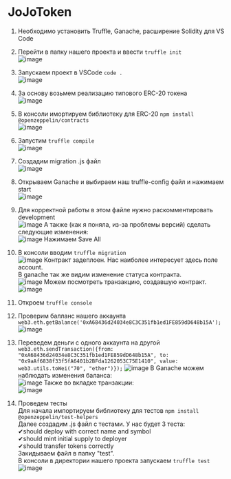# JoJoToken
1. Необходимо установить Truffle, Ganache, расширение Solidity для VS Code <br/>
2. Перейти в папку нашего проекта и ввести 
   ```truffle init``` <br/>
![image](https://github.com/AjaxRu/JoJoToken/assets/145920622/18888b85-1fd5-4295-9e3f-f9d705f52256)

3. Запускаем проект в VSCode 
```code . ``` <br/>
![image](https://github.com/AjaxRu/JoJoToken/assets/145920622/15e85f5e-7ff4-4ab4-9a5f-4111d1bc2311)

4. За основу возьмем реализацию типового ERC-20 токена <br/>
![image](https://github.com/AjaxRu/JoJoToken/assets/145920622/fb5f82c8-a4e3-416b-b622-282062ccdd5c)

5. В консоли имортируем библиотеку для ERC-20 
```npm install @openzeppelin/contracts ``` <br/>
![image](https://github.com/AjaxRu/JoJoToken/assets/145920622/f6cc5264-e43c-4253-8401-704dead66951)


6. Запустим 
```truffle compile``` <br/>
![image](https://github.com/AjaxRu/JoJoToken/assets/145920622/bd5dd599-07bb-4972-8b21-81bd42debe8d)

7. Создадим migration .js файл <br/>
![image](https://github.com/AjaxRu/JoJoToken/assets/145920622/97610eb8-4dfc-4bcb-8580-8d33307b8e2d)

8. Открываем Ganache и выбираем наш truffle-config файл и нажимаем start <br/>
![image](https://github.com/AjaxRu/JoJoToken/assets/145920622/9266ffe4-e6b9-4691-8ab5-481b1e88dd63)

9. Для корректной работы в этом файле нужно раскомментировать development <br/>
![image](https://github.com/AjaxRu/JoJoToken/assets/145920622/f238f7be-fb69-4cbe-b6d4-7d591779514a)
А также (как я поняла, из-за проблемы версий) сделать следующие изменения: <br/>
![image](https://github.com/AjaxRu/JoJoToken/assets/145920622/44abfcf2-ff38-41d5-9c12-cd85f7df9286)
Нажимаем Save All <br/>
10. В консоли вводим 
```truffle migration``` <br/>
![image](https://github.com/AjaxRu/JoJoToken/assets/145920622/874f2530-f0a4-4113-b460-76dca5bf66fc)
Контракт задеплоен. Нас наиболее интересует здесь поле account. <br/>
В ganache так же видим изменение статуса контракта. <br/>
![image](https://github.com/AjaxRu/JoJoToken/assets/145920622/21655bf9-5411-4038-a035-51d82b907d6a)
Можем посмотреть транзакцию, создавшую контракт. <br/>
![image](https://github.com/AjaxRu/JoJoToken/assets/145920622/f18ebf4f-fc4f-4f95-98ef-eab12a50d2be)
11. Откроем ```truffle console``` <br/>
12. Проверим балланс нашего аккаунта <br/>
```web3.eth.getBalance('0xA68436d24034e8C3C351fb1ed1FE859dD648b15A');```
![image](https://github.com/AjaxRu/JoJoToken/assets/145920622/7684d469-feeb-4e77-967f-23afc7fba0aa)
13. Переведем деньги с одного аккаунта на другой <br/>
```web3.eth.sendTransaction({from: "0xA68436d24034e8C3C351fb1ed1FE859dD648b15A", to: "0x9aAf6838f33f5fA6401b2BFda1262053C75E1410", value: web3.utils.toWei("70", "ether")});```
![image](https://github.com/AjaxRu/JoJoToken/assets/145920622/fda2b2b8-5680-4612-95e5-f20bc720a3c1)
В Ganache можем наблюдать изменения баланса: <br/>
![image](https://github.com/AjaxRu/JoJoToken/assets/145920622/23d76180-b23e-4de8-a8fa-59f0d1557684)
Также во вкладке транзакции: <br/>
![image](https://github.com/AjaxRu/JoJoToken/assets/145920622/c3b89b65-e692-4e82-9e85-43d835ce4965)
14. Проведем тесты <br/>
Для начала импортируем библиотеку для тестов
```npm install @openzeppelin/test-helpers``` <br/>
Далее создадим .js файл с тестами. У нас будет 3 теста: <br/>
✔should deploy with correct name and symbol <br/>
✔should mint initial supply to deployer <br/>
✔should transfer tokens correctly <br/>
Закидываем файл в папку "test". <br/>
В консоли в директории нашего проекта запускаем
```truffle test``` <br/>
![image](https://github.com/AjaxRu/JoJoToken/assets/145920622/636e2315-4aea-4a42-8734-3d0d97fe25d0)











